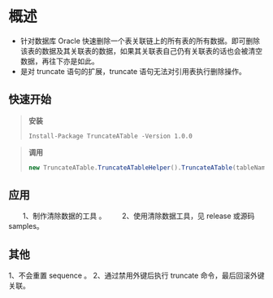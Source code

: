 # 概述
- 针对数据库 Oracle 快速删除一个表关联链上的所有表的所有数据。即可删除该表的数据及其关联表的数据，如果其关联表自己仍有关联表的话也会被清空数据，再往下亦是如此。
- 是对 truncate 语句的扩展，truncate 语句无法对引用表执行删除操作。

## 快速开始

> **安装**
> 
> ``` nuget
> Install-Package TruncateATable -Version 1.0.0
> ```

> **调用**
> 
> ``` C#
> new TruncateATable.TruncateATableHelper().TruncateATable(tableName,connStr);
> ```

## 应用

　　1、制作清除数据的工具 。
　　2、使用清除数据工具，见 release 或源码 samples。

## 其他

1、不会重置 sequence 。
2、通过禁用外键后执行 truncate 命令，最后回滚外键关联。

